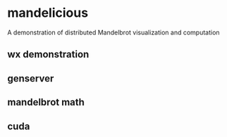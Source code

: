 # mandelicious
A demonstration of distributed Mandelbrot visualization and computation

## wx demonstration

## genserver

## mandelbrot math

## cuda


